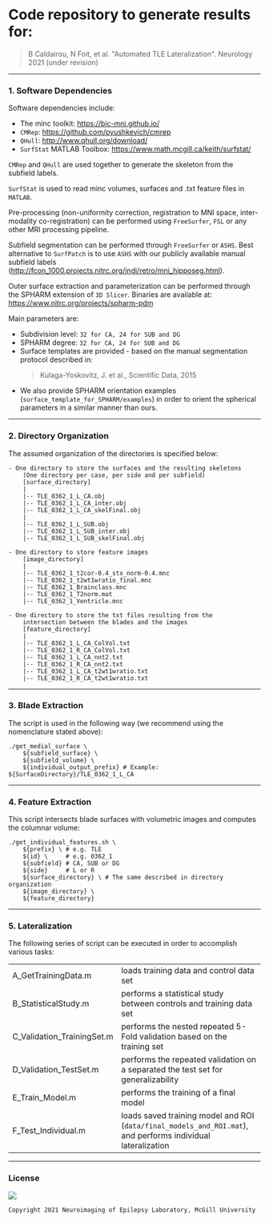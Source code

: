 # Code repository to generate results for:
> B Caldairou, N Foit, et al. "Automated TLE Lateralization". Neurology 2021 (under revision)
<hr>


### 1. Software Dependencies

Software dependencies include:
 - The minc toolkit: https://bic-mni.github.io/
 - `CMRep`: https://github.com/pyushkevich/cmrep
 - `QHull`: http://www.qhull.org/download/
 - `SurfStat` MATLAB Toolbox: https://www.math.mcgill.ca/keith/surfstat/

`CMRep` and `QHull` are used together to generate the skeleton from the subfield labels.

`SurfStat` is used to read minc volumes, surfaces and .txt feature files in `MATLAB`.

Pre-processing (non-uniformity correction, registration to MNI space, inter-modality co-registration) can be performed using `FreeSurfer`, `FSL` or any other MRI processing pipeline.

Subfield segmentation can be performed through `FreeSurfer` or `ASHS`. Best alternative to `SurfPatch` is to use `ASHS` with our publicly available manual subfield labels (http://fcon_1000.projects.nitrc.org/indi/retro/mni_hipposeg.html).

Outer surface extraction and parameterization can be performed through the SPHARM extension of `3D Slicer`. 
Binaries are available at: https://www.nitrc.org/projects/spharm-pdm

Main parameters are:
- Subdivision level: `32 for CA, 24 for SUB and DG`
- SPHARM degree: `32 for CA, 24 for SUB and DG`
- Surface templates are provided - based on the manual segmentation protocol described in:
	> Kulaga-Yoskovitz, J. et al., Scientific Data, 2015
- We also provide SPHARM orientation examples (`surface_template_for_SPHARM/examples`) in order to orient the spherical parameters in a similar manner than ours.
<hr>


### 2. Directory Organization

The assumed organization of the directories is specified below:

	- One directory to store the surfaces and the resulting skeletons
		(One directory per case, per side and per subfield)
		[surface_directory]
		|
		|-- TLE_0362_1_L_CA.obj
		|-- TLE_0362_1_L_CA_inter.obj
		|-- TLE_0362_1_L_CA_skelFinal.obj
		|
		|-- TLE_0362_1_L_SUB.obj
		|-- TLE_0362_1_L_SUB_inter.obj
		|-- TLE_0362_1_L_SUB_skelFinal.obj
	
	- One directory to store feature images 
		[image_directory]
		|
		|-- TLE_0362_1_t2cor-0.4_stx_norm-0.4.mnc
		|-- TLE_0362_1_t2wt1wratio_final.mnc
		|-- TLE_0362_1_Brainclass.mnc
		|-- TLE_0362_1_T2norm.mat
		|-- TLE_0362_1_Ventricle.mnc
	
	- One directory to store the txt files resulting from the
		intersection between the blades and the images
		[feature_directory]
		|
		|-- TLE_0362_1_L_CA_ColVol.txt
		|-- TLE_0362_1_R_CA_ColVol.txt
		|-- TLE_0362_1_L_CA_nnt2.txt
		|-- TLE_0362_1_R_CA_nnt2.txt
		|-- TLE_0362_1_L_CA_t2wt1wratio.txt
		|-- TLE_0362_1_R_CA_t2wt1wratio.txt
<hr>

### 3. Blade Extraction

The script is used in the following way (we recommend using the nomenclature stated above):
```
./get_medial_surface \
	${subfield_surface} \
	${subfield_volume} \
	${individual_output_prefix} # Example: ${SurfaceDirectory}/TLE_0362_1_L_CA
```
<hr>


### 4. Feature Extraction

This script intersects blade surfaces with volumetric images and computes the columnar volume:
```
./get_individual_features.sh \
	${prefix} \ # e.g. TLE
	${id} \     # e.g. 0362_1
	${subfield} # CA, SUB or DG
	${side}     # L or R
	${surface_directory} \ # The same described in directory organization
	${image_directory} \
	${feature_directory}
```
<hr>


### 5. Lateralization

The following series of script can be executed in order to accomplish various tasks:

|   						|   										|
|---------------------------|-------------------------------------------|
|A_GetTrainingData.m	| loads training data and control data set |
|B_StatisticalStudy.m	| performs a statistical study between controls and training data set |
|C_Validation_TrainingSet.m	| performs the nested repeated 5-Fold validation based on the training set |
|D_Validation_TestSet.m	| performs the repeated validation on a separated the test set for generalizability |
|E_Train_Model.m	| performs the training of a final model |
|F_Test_Individual.m	| loads saved training model and ROI (`data/final_models_and_ROI.mat`), and performs individual lateralization |
<hr>


### License
<a href= "https://opensource.org/licenses/BSD-3-Clause"><img src="https://img.shields.io/badge/License-BSD%203--Clause-blue.svg" /></a>

```console
Copyright 2021 Neuroimaging of Epilepsy Laboratory, McGill University
```